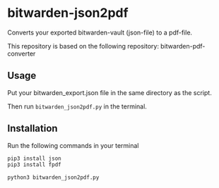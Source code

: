 # bitwarden-json2pdf

Converts your exported bitwarden-vault (json-file) to a pdf-file.

This repository is based on the following repository: bitwarden-pdf-converter


## Usage

Put your bitwarden_export.json file in the same directory as the script.

Then run `bitwarden_json2pdf.py` in the terminal.

## Installation

Run the following commands in your terminal

```bash
pip3 install json
pip3 install fpdf

```

```bash
python3 bitwarden_json2pdf.py
```
